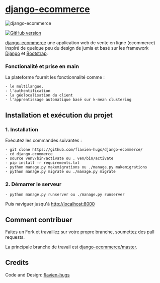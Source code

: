 # [django-ecommerce](https://github.com/flavien-hugs/django-ecommerce/)&nbsp;

![django-ecommerce](https://github.com/flavien-hugs/django-ecommerce/blob/master/screenshot.png "screenshot description")

[![GitHub version](https://badge.fury.io/gh/flavien-hugs%2Fdjango-ecommerce.svg)](https://badge.fury.io/gh/flavien-hugs%2Fdjango-ecommerce)


[django-ecommerce](https://github.com/flavien-hugs/django-ecommerce/) une application web de vente en ligne (ecommerce) inspiré de quelque peu du design de jumia et basé sur les framework [Django](https://docs.djangoproject.com/) et [Bootstrap](https://getbootstrap.com/).

### Fonctionalité et prise en main
La plateforme fournit les fonctionnalité comme :

    - le multilangue.
    - l'authentification
    - la géolocalisation du client
    - l'apprentissage automatique basé sur k-mean clustering

Installation et exécution du projet
-----------------------------------

### 1. Installation
Exécutez les commandes suivantes :

    - git clone https://github.com/flavien-hugs/django-ecommerce/
    - cd django-ecommerce
    - source venv/bin/activate ou . ven/bin/activate
    - pip install -r requirements.txt
    - python manage.py makemigrations ou ./manage.py makemigrations
    - python manage.py migrate ou ./manage.py migrate

### 2. Démarrer le serveur

    - python manage.py runserver ou ./manage.py runserver

Puis naviguer jusqu'à <http://localhost:8000>


Comment contribuer
------------------

Faites un Fork et travaillez sur votre propre branche, soumettez des pull requests.

La principale branche de travail est [django-ecommerce/master](https://github.com/flavien-hugs/django-ecommerce/tree/master).


Credits
------------

Code and Design: [flavien-hugs](https://twitter.com/flavien_hugs)
